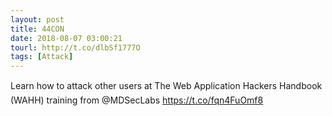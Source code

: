 ```yaml
---
layout: post
title: 44CON
date: 2018-08-07 03:00:21
tourl: http://t.co/dlbSf1777O
tags: [Attack]
---
```

Learn how to attack other users at The Web Application Hackers Handbook (WAHH) training from @MDSecLabs https://t.co/fqn4FuOmf8
